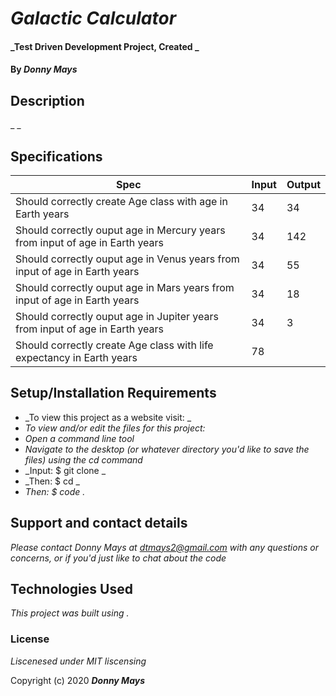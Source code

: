 # _Galactic Calculator_

#### _Test Driven Development Project, Created _

#### By _**Donny Mays**_

## Description

_ _

## Specifications
|  Spec | Input  | Output  |
|---|---|---|
| Should correctly create Age class with age in Earth years | 34 | 34 |
| Should correctly ouput age in Mercury years from input of age in Earth years | 34 | 142 |
| Should correctly ouput age in Venus years from input of age in Earth years | 34 | 55 |
| Should correctly ouput age in Mars years from input of age in Earth years | 34 | 18 |
| Should correctly ouput age in Jupiter years from input of age in Earth years | 34 | 3 |
| Should correctly create Age class with life expectancy in Earth years | 78 | 



## Setup/Installation Requirements

* _To view this project as a website visit:  _
* _To view and/or edit the files for this project:_
* _Open a command line tool_
* _Navigate to the desktop (or whatever directory you'd like to save the files) using the cd command_
* _Input: $ git clone _
* _Then: $ cd _
* _Then: $ code ._


## Support and contact details

_Please contact Donny Mays at dtmays2@gmail.com with any questions or concerns, or if you'd just like to chat about the code_

## Technologies Used

_This project was built using ._

### License

*Liscenesed under MIT liscensing*

Copyright (c) 2020 **_Donny Mays_**